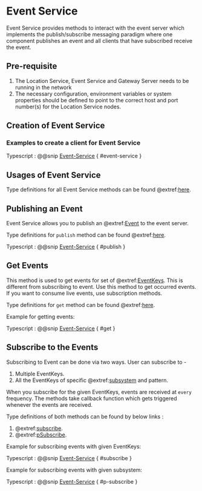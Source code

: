 # Event Service

Event Service provides methods to interact with the event server which implements the publish/subscribe messaging paradigm
where one component publishes an event and all clients that have subscribed receive the event.

## Pre-requisite

1. The Location Service, Event Service and Gateway Server needs to be running in the network
1. The necessary configuration, environment variables or system properties should be defined to point to the correct host and port number(s) for the Location Service nodes.

## Creation of Event Service

### Examples to create a client for Event Service

Typescript
: @@snip [Event-Service](../../../../example/src/documentation/event/EventExample.ts) { #event-service }

## Usages of Event Service

Type definitions for all Event Service methods can be found @extref:[here](ts-docs:interfaces/clients.EventService.html).

## Publishing an Event

Event Service allows you to publish an @extref:[Event](ts-docs:modules/models.html#Event) to the event server.

Type definitions for `publish` method can be found @extref:[here](ts-docs:interfaces/clients.EventService.html#publish).

Typescript
: @@snip [Event-Service](../../../../example/src/documentation/event/EventExample.ts) { #publish }

## Get Events

This method is used to get events for set of @extref:[EventKeys](ts-docs:classes/models.EventKey.html).
This is different from subscribing to event. Use this method to get occurred events.
If you want to consume live events, use subscription methods.

Type definitions for `get` method can be found @extref:[here](ts-docs:interfaces/clients.EventService.html#get).

Example for getting events:

Typescript
: @@snip [Event-Service](../../../../example/src/documentation/event/EventExample.ts) { #get }

## Subscribe to the Events

Subscribing to Event can be done via two ways. User can subscribe to -

1. Multiple EventKeys.
1. All the EventKeys of specific @extref:[subsystem](ts-docs:modules/models.html#Subsystem) and pattern.

When you subscribe for the given EventKeys, events are received at `every` frequency.
The methods take callback function which gets triggered whenever the events are received.

Type definitions of both methods can be found by below links :

1. @extref:[subscribe](ts-docs:interfaces/clients.EventService.html#subscribe).
1. @extref:[pSubscribe](ts-docs:interfaces/clients.EventService.html#psubscribe).

Example for subscribing events with given EventKeys:

Typescript
: @@snip [Event-Service](../../../../example/src/documentation/event/EventExample.ts) { #subscribe }

Example for subscribing events with given subsystem:

Typescript
: @@snip [Event-Service](../../../../example/src/documentation/event/EventExample.ts) { #p-subscribe }
